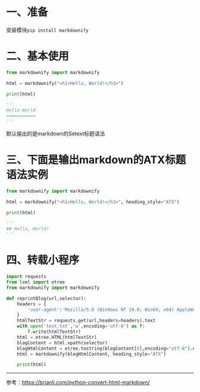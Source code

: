 

# 一、准备

安装模块`pip install markdownify`

# 二、基本使用

```python
from markdownify import markdownify

html = markdownify("<h1>Hello, World!</h1>")

print(html)

'''
Hello World
===========
'''
```

默认输出的是markdown的Setext标题语法

# 三、下面是输出markdown的ATX标题语法实例

```python
from markdownify import markdownify

html = markdownify("<h1>Hello, World!</h1>", heading_style="ATX")

print(html)

'''
## Hello, World!
'''
```

# 四、转载小程序

```python
import requests
from lxml import etree
from markdownify import markdownify

def reprintBlog(url,selector):
    headers = {
        'user-agent':'Mozilla/5.0 (Windows NT 10.0; Win64; x64) AppleWebKit/537.36 (KHTML, like Gecko) Chrome/89.0.4389.128 Safari/537.36 Edg/89.0.774.77'
    }
    htmlTextStr = requests.get(url,headers=headers).text
    with open('text.txt','w',encoding='utf-8') as f:
        f.write(htmlTextStr)
    html = etree.HTML(htmlTextStr)
    blogContent = html.xpath(selector)
    blogHtmlContent = etree.tostring(blogContent[0],encoding="utf-8").decode('utf-8')
    html = markdownify(blogHtmlContent, heading_style="ATX")

    print(html)

```



------

参考：https://brianli.com/python-convert-html-markdown/